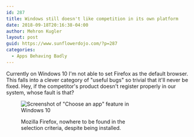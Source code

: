 ```yaml
---
id: 287
title: Windows still doesn't like competition in its own platform
date: 2018-09-18T20:16:38-04:00
author: Mehron Kugler
layout: post
guid: https://www.sunflowerdojo.com/?p=287
categories:
  - Apps Behaving Badly
---
```

Currently on Windows 10 I'm not able to set Firefox as the default browser. This falls into a clever category of "useful bugs" so trivial that it'll never be fixed. Hey, if the competitor's product doesn't register properly in our system, whose fault is that?<figure id="attachment_288" aria-describedby="caption-attachment-288" style="width: 300px" class="wp-caption aligncenter">

<img loading="lazy" class="wp-image-288 size-medium" src="/wp-content/uploads/2018/09/windows_hates_firefox-e1537316131652-300x255.png" alt="Screenshot of &quot;Choose an app&quot; feature in Windows 10" width="300" height="255" srcset="/wp-content/uploads/2018/09/windows_hates_firefox-e1537316131652-300x255.png 300w, /wp-content/uploads/2018/09/windows_hates_firefox-e1537316131652.png 556w" sizes="(max-width: 300px) 100vw, 300px" /> <figcaption id="caption-attachment-288" class="wp-caption-text">Mozilla Firefox, nowhere to be found in the selection criteria, despite being installed.</figcaption></figure>
